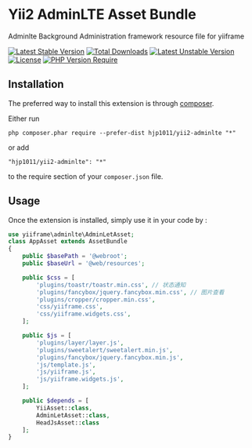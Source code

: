 Yii2 AdminLTE Asset Bundle
=======================
Adminlte Background Administration framework resource file for yiiframe

[![Latest Stable Version](http://poser.pugx.org/hjp1011/yii2-adminlte/v)](https://packagist.org/packages/hjp1011/yii2-adminlte) [![Total Downloads](http://poser.pugx.org/hjp1011/yii2-adminlte/downloads)](https://packagist.org/packages/hjp1011/yii2-adminlte) [![Latest Unstable Version](http://poser.pugx.org/hjp1011/yii2-adminlte/v/unstable)](https://packagist.org/packages/hjp1011/yii2-adminlte) [![License](http://poser.pugx.org/hjp1011/yii2-adminlte/license)](https://packagist.org/packages/hjp1011/yii2-adminlte) [![PHP Version Require](http://poser.pugx.org/hjp1011/yii2-adminlte/require/php)](https://packagist.org/packages/hjp1011/yii2-adminlte)

Installation
------------

The preferred way to install this extension is through [composer](http://getcomposer.org/download/).

Either run

```
php composer.phar require --prefer-dist hjp1011/yii2-adminlte "*"
```

or add

```
"hjp1011/yii2-adminlte": "*"
```

to the require section of your `composer.json` file.


Usage
-----

Once the extension is installed, simply use it in your code by  :

```php
use yiiframe\adminlte\AdminLetAsset;
class AppAsset extends AssetBundle
{
    public $basePath = '@webroot';
    public $baseUrl = '@web/resources';

    public $css = [
        'plugins/toastr/toastr.min.css', // 状态通知
        'plugins/fancybox/jquery.fancybox.min.css', // 图片查看
        'plugins/cropper/cropper.min.css',
        'css/yiiframe.css',
        'css/yiiframe.widgets.css',
    ];

    public $js = [
        'plugins/layer/layer.js',
        'plugins/sweetalert/sweetalert.min.js',
        'plugins/fancybox/jquery.fancybox.min.js',
        'js/template.js',
        'js/yiiframe.js',
        'js/yiiframe.widgets.js',
    ];

    public $depends = [
        YiiAsset::class,
        AdminLetAsset::class,
        HeadJsAsset::class
    ];
}
```